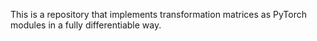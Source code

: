 This is a repository that implements transformation matrices as PyTorch modules in a fully differentiable way.

